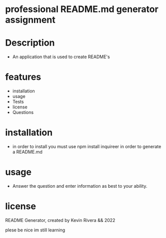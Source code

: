 # professional README.md generator assignment

# Description 
- An application that is used to create README's

# features
- installation 
- usage
- Tests
- license 
- Questions

# installation 
- in order to install you must use npm install inquireer in order to generate a README.md 

# usage 
- Answer the question and enter information as best to your ability. 

# license 


README Generator, created by Kevin Rivera && 2022 

plese be nice im still learning 